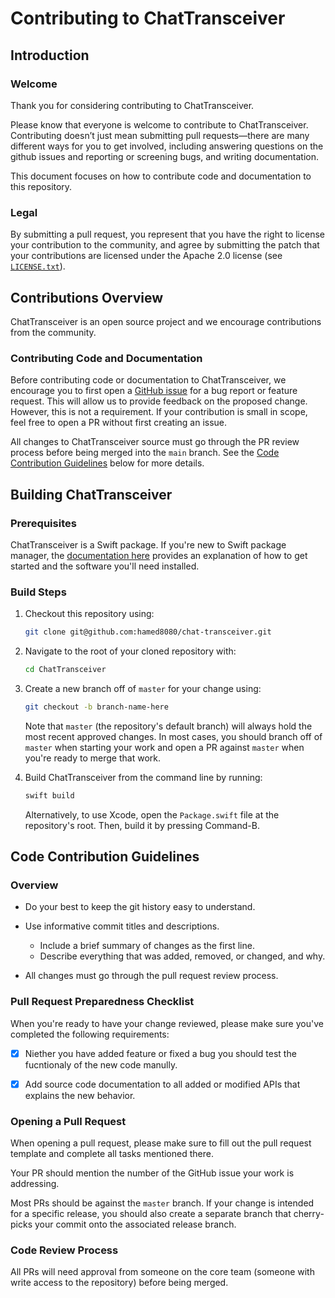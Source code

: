 # Contributing to ChatTransceiver

## Introduction

### Welcome

Thank you for considering contributing to ChatTransceiver.

Please know that everyone is welcome to contribute to ChatTransceiver.
Contributing doesn’t just mean submitting pull requests—there are 
many different ways for you to get involved,
including answering questions on the github issues and
reporting or screening bugs, and writing documentation. 

This document focuses on how to contribute code and documentation to
this repository.

### Legal

By submitting a pull request, you represent that you have the right to license your
contribution to the community, and agree by submitting the patch that your 
contributions are licensed under the Apache 2.0 license (see [`LICENSE.txt`](/LICENSE.txt)).

## Contributions Overview

ChatTransceiver is an open source project and we encourage contributions
from the community.

### Contributing Code and Documentation

Before contributing code or documentation to ChatTransceiver,
we encourage you to first open a 
[GitHub issue](https://github.com/hamed8080/chat-transceiver/issues/new/choose) 
for a bug report or feature request.
This will allow us to provide feedback on the proposed change.
However, this is not a requirement. If your contribution is small in scope,
feel free to open a PR without first creating an issue.

All changes to ChatTransceiver source must go through the PR review process before
being merged into the `main` branch.
See the [Code Contribution Guidelines](#code-contribution-guidelines) below for
more details.

## Building ChatTransceiver

### Prerequisites

ChatTransceiver is a Swift package. If you're new to Swift package manager,
the [documentation here](https://swift.org/getting-started#using-the-package-manager)
provides an explanation of how to get started and the software you'll need
installed.

### Build Steps

1. Checkout this repository using:

    ```bash
    git clone git@github.com:hamed8080/chat-transceiver.git
    ```

2. Navigate to the root of your cloned repository with:

    ```bash
    cd ChatTransceiver
    ```

3. Create a new branch off of `master` for your change using:

    ```bash
    git checkout -b branch-name-here
    ```

    Note that `master` (the repository's default branch) will always hold the most
    recent approved changes. In most cases, you should branch off of `master` when
    starting your work and open a PR against `master` when you're ready to merge
    that work.

4. Build ChatTransceiver from the command line by running:

    ```bash
    swift build
    ```

    Alternatively, to use Xcode, open the `Package.swift` file
    at the repository's root. Then, build it by pressing Command-B.

## Code Contribution Guidelines

### Overview

- Do your best to keep the git history easy to understand.
  
- Use informative commit titles and descriptions.
  - Include a brief summary of changes as the first line.
  - Describe everything that was added, removed, or changed, and why.

- All changes must go through the pull request review process.

### Pull Request Preparedness Checklist

When you're ready to have your change reviewed, please make sure you've completed the following
requirements:

- [x] Niether you have added feature or fixed a bug you should test the fucntionaly of the new code manully.

- [x] Add source code documentation to all added or modified APIs that explains
  the new behavior.

### Opening a Pull Request

When opening a pull request, please make sure to fill out the pull request template
and complete all tasks mentioned there.

Your PR should mention the number of the GitHub issue your work is addressing.
  
Most PRs should be against the `master` branch. If your change is intended 
for a specific release, you should also create a separate branch 
that cherry-picks your commit onto the associated release branch.

### Code Review Process

All PRs will need approval from someone on the core team
(someone with write access to the repository) before being merged.
